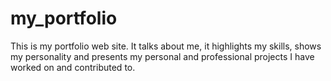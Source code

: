 # my_portfolio
This is my portfolio web site. It talks about me, it highlights my skills, shows my personality and presents my personal and professional projects I have worked on and contributed to.
